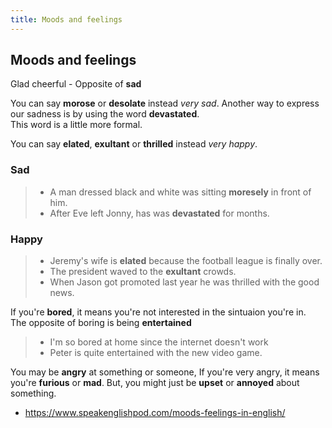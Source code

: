 ```yaml
---
title: Moods and feelings
---
```


Moods and feelings
------------------

Glad cheerful - Opposite of **sad**

You can say **morose** or **desolate** instead _very sad_.
Another way to express our sadness is by using the word **devastated**.  
This word is a little more formal.

You can say **elated**, **exultant** or **thrilled** instead _very happy_.

### Sad
> - A man dressed black and white was sitting **moresely** in front of him.
> - After Eve left Jonny, has was **devastated** for months.


### Happy
> - Jeremy's wife is **elated** because the football league is finally over.
> - The president waved to the **exultant** crowds.
> - When Jason got promoted last year he was thrilled with the good news.


If you're **bored**, it means you're not interested in the sintuaion you're in.  
The opposite of boring is being **entertained**

> - I'm so bored at home since the internet doesn't work
> - Peter is quite entertained with the new video game.

You may be **angry** at something or someone, If you're very angry, it means you're **furious** or **mad**. But, you might just be **upset** or **annoyed** about something.

- https://www.speakenglishpod.com/moods-feelings-in-english/
